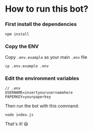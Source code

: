 # How to run this bot?

### First install the dependencies
 
```
npm install
```

### Copy the ENV

Copy `.env.example` as your main `.env` file
```
cp .env.example .env
```
### Edit the environment variables

```
// .env
USERNAME=insertyourusernamehere
PAPERKEY=yourpaperkey
```

Then run the bot with this command:
```
node index.js
```
That's it! 😃
